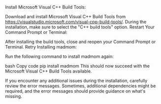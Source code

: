 Install Microsoft Visual C++ Build Tools:

Download and install Microsoft Visual C++ Build Tools from https://visualstudio.microsoft.com/visual-cpp-build-tools/.
During the installation, make sure to select the "C++ build tools" option.
Restart Your Command Prompt or Terminal:

After installing the build tools, close and reopen your Command Prompt or Terminal.
Retry Installing madmom:

Run the following command to install madmom again:

bash
Copy code
pip install madmom
This should now succeed with the Microsoft Visual C++ Build Tools available.

If you encounter any additional issues during the installation, carefully review the error messages. Sometimes, additional dependencies might be required, and the error messages should provide guidance on what's missing.
